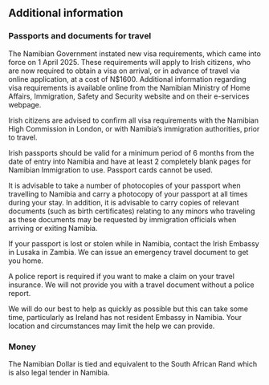## Additional information

### **Passports and documents for travel**

The Namibian Government instated new visa requirements, which came into force on 1 April 2025. These requirements will apply to Irish citizens, who are now required to obtain a visa on arrival, or in advance of travel via online application, at a cost of N$1600. Additional information regarding visa requirements is available online from the Namibian Ministry of Home Affairs, Immigration, Safety and Security website and on their e-services webpage.

Irish citizens are advised to confirm all visa requirements with the Namibian High Commission in London, or with Namibia’s immigration authorities, prior to travel.

Irish passports should be valid for a minimum period of 6 months from the date of entry into Namibia and have at least 2 completely blank pages for Namibian Immigration to use. Passport cards cannot be used.

It is advisable to take a number of photocopies of your passport when travelling to Namibia and carry a photocopy of your passport at all times during your stay. In addition, it is advisable to carry copies of relevant documents (such as birth certificates) relating to any minors who traveling as these documents may be requested by immigration officials when arriving or exiting Namibia.

If your passport is lost or stolen while in Namibia, contact the Irish Embassy in Lusaka in Zambia. We can issue an emergency travel document to get you home.

A police report is required if you want to make a claim on your travel insurance. We will not provide you with a travel document without a police report.

We will do our best to help as quickly as possible but this can take some time, particularly as Ireland has not resident Embassy in Namibia. Your location and circumstances may limit the help we can provide.

### **Money**

The Namibian Dollar is tied and equivalent to the South African Rand which is also legal tender in Namibia.